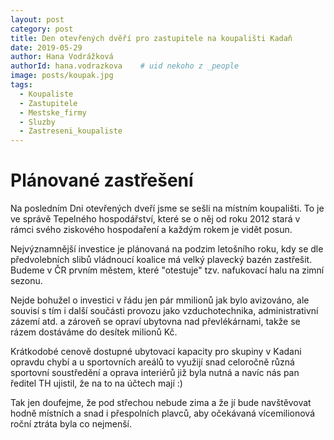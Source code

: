 ```yaml
---
layout: post
category: post
title: Den otevřených dvěří pro zastupitele na koupališti Kadaň   
date: 2019-05-29
author: Hana Vodrážková
authorId: hana.vodrazkova    # uid nekoho z _people
image: posts/koupak.jpg
tags:
  - Koupaliste
  - Zastupitele
  - Mestske_firmy
  - Sluzby
  - Zastreseni_koupaliste
---
```


# Plánované zastřešení 


Na posledním Dni otevřených dveří jsme se sešli na místním koupališti.
To je ve správě Tepelného hospodářství, které se o něj od roku 2012 stará v rámci svého ziskového hospodaření a každým rokem je vidět posun.

Nejvýznamnější investice je plánovaná na podzim letošního roku, kdy se dle předvolebních slibů vládnoucí koalice má velký plavecký bazén zastřešit.
Budeme v ČR prvním městem, které "otestuje" tzv. nafukovací halu na zimní sezonu.

Nejde bohužel o investici v řádu jen pár mmilionů jak bylo avizováno, ale souvisí s tím i další součásti provozu jako vzduchotechnika, 
administrativní zázemí atd. a zároveň se opraví ubytovna nad převlékárnami, takže se rázem dostáváme do desítek milionů Kč.

Krátkodobé cenově dostupné ubytovací kapacity pro skupiny v Kadani opravdu chybí a u sportovních areálů to využijí snad celoročně 
různá sportovní soustředění a oprava interiérů již byla nutná a navíc nás pan ředitel TH ujistil, že na to na účtech mají :)

Tak jen doufejme, že pod střechou nebude zima a že jí bude navštěvovat hodně místních a snad i přespolních plavců, aby očekávaná vícemilionová roční ztráta byla co nejmenší.
